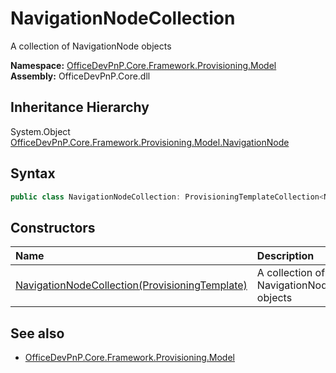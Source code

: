 # NavigationNodeCollection
A collection of NavigationNode objects  

**Namespace:** [OfficeDevPnP.Core.Framework.Provisioning.Model](OfficeDevPnP.Core.Framework.Provisioning.Model.md)  
**Assembly:** OfficeDevPnP.Core.dll  
## Inheritance Hierarchy
System.Object  
    [OfficeDevPnP.Core.Framework.Provisioning.Model.NavigationNode](OfficeDevPnP.Core.Framework.Provisioning.Model.NavigationNode.md)
## Syntax
```C#
public class NavigationNodeCollection: ProvisioningTemplateCollection<NavigationNode>
```
## Constructors
|**Name**|**Description**|
|:-----|:-----|
| [NavigationNodeCollection(ProvisioningTemplate)](OfficeDevPnP.Core.Framework.Provisioning.Model.NavigationNodeCollection.ctor1.md) | <summary> A collection of NavigationNode objects </summary>
## See also
- [OfficeDevPnP.Core.Framework.Provisioning.Model](OfficeDevPnP.Core.Framework.Provisioning.Model.md)
